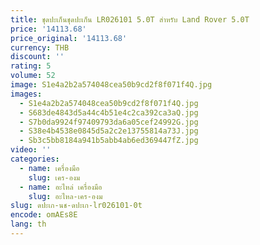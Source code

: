 ```yaml
---
title: ชุดปะเก็นชุดปะเก็น LR026101 5.0T สำหรับ Land Rover 5.0T
price: '14113.68'
price_original: '14113.68'
currency: THB
discount: ''
rating: 5
volume: 52
image: S1e4a2b2a574048cea50b9cd2f8f071f4Q.jpg
images:
  - S1e4a2b2a574048cea50b9cd2f8f071f4Q.jpg
  - S683de4843d5a44c4b51e4c2ca392ca3aQ.jpg
  - S7b0da9924f97409793da6a05cef24992G.jpg
  - S38e4b4538e0845d5a2c2e13755814a73J.jpg
  - Sb3c5bb8184a941b5abb4ab6ed369447fZ.jpg
video: ''
categories:
  - name: เครื่องมือ
    slug: เคร-องม
  - name: อะไหล่ เครื่องมือ
    slug: อะไหล-เคร-องม
slug: ดปะเก-นช-ดปะเก-lr026101-0t
encode: omAEs8E
lang: th
---
```

  